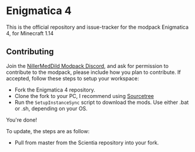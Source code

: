 # Enigmatica 4

This is the official repository and issue-tracker for the modpack Enigmatica 4, for Minecraft 1.14

## Contributing

Join the [NillerMedDild Modpack Discord](https://discord.gg/xPPwaFx), and ask for permission to contribute to the modpack, please include how you plan to contribute. If accepted, follow these steps to setup your workspace:

* Fork the Enigmatica 4 repository.
* Clone the fork to your PC, I recommend using [Sourcetree](https://www.sourcetreeapp.com/)
* Run the `SetupInstanceSync` script to download the mods. Use either .bat or .sh, depending on your OS.

You're done!

To update, the steps are as follow:

* Pull from master from the Scientia repository into your fork.
